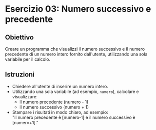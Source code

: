 # Esercizio 03: Numero successivo e precedente

## Obiettivo
Creare un programma che visualizzi il numero successivo e il numero precedente di un numero intero fornito dall'utente, utilizzando una sola variabile per il calcolo.

## Istruzioni
- Chiedere all'utente di inserire un numero intero.
- Utilizzando una sola variabile (ad esempio, `numero`), calcolare e visualizzare:
  - Il numero precedente (numero - 1)
  - Il numero successivo (numero + 1)
- Stampare i risultati in modo chiaro, ad esempio:  
  "Il numero precedente è [numero-1] e il numero successivo è [numero+1]."